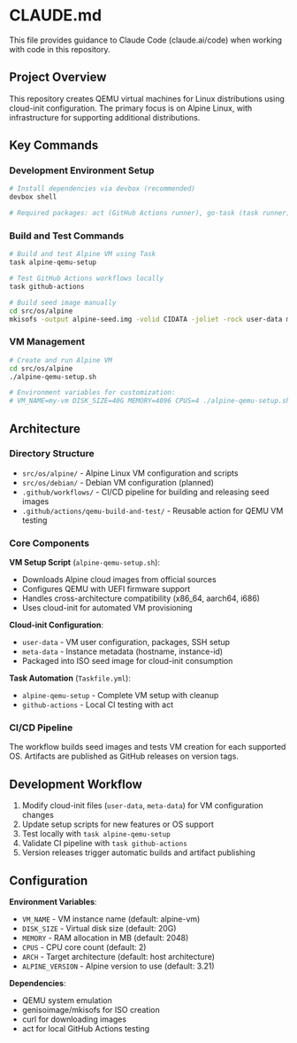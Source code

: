 # CLAUDE.md

This file provides guidance to Claude Code (claude.ai/code) when working with code in this repository.

## Project Overview

This repository creates QEMU virtual machines for Linux distributions using cloud-init configuration. The primary focus is on Alpine Linux, with infrastructure for supporting additional distributions.

## Key Commands

### Development Environment Setup
```bash
# Install dependencies via devbox (recommended)
devbox shell

# Required packages: act (GitHub Actions runner), go-task (task runner), qemu
```

### Build and Test Commands
```bash
# Build and test Alpine VM using Task
task alpine-qemu-setup

# Test GitHub Actions workflows locally
task github-actions

# Build seed image manually 
cd src/os/alpine
mkisofs -output alpine-seed.img -volid CIDATA -joliet -rock user-data meta-data
```

### VM Management
```bash
# Create and run Alpine VM
cd src/os/alpine
./alpine-qemu-setup.sh

# Environment variables for customization:
# VM_NAME=my-vm DISK_SIZE=40G MEMORY=4096 CPUS=4 ./alpine-qemu-setup.sh
```

## Architecture

### Directory Structure
- `src/os/alpine/` - Alpine Linux VM configuration and scripts
- `src/os/debian/` - Debian VM configuration (planned)
- `.github/workflows/` - CI/CD pipeline for building and releasing seed images
- `.github/actions/qemu-build-and-test/` - Reusable action for QEMU VM testing

### Core Components

**VM Setup Script** (`alpine-qemu-setup.sh`):
- Downloads Alpine cloud images from official sources
- Configures QEMU with UEFI firmware support
- Handles cross-architecture compatibility (x86_64, aarch64, i686)
- Uses cloud-init for automated VM provisioning

**Cloud-init Configuration**:
- `user-data` - VM user configuration, packages, SSH setup
- `meta-data` - Instance metadata (hostname, instance-id)
- Packaged into ISO seed image for cloud-init consumption

**Task Automation** (`Taskfile.yml`):
- `alpine-qemu-setup` - Complete VM setup with cleanup
- `github-actions` - Local CI testing with act

### CI/CD Pipeline
The workflow builds seed images and tests VM creation for each supported OS. Artifacts are published as GitHub releases on version tags.

## Development Workflow

1. Modify cloud-init files (`user-data`, `meta-data`) for VM configuration changes
2. Update setup scripts for new features or OS support
3. Test locally with `task alpine-qemu-setup` 
4. Validate CI pipeline with `task github-actions`
5. Version releases trigger automatic builds and artifact publishing

## Configuration

**Environment Variables**:
- `VM_NAME` - VM instance name (default: alpine-vm)
- `DISK_SIZE` - Virtual disk size (default: 20G)
- `MEMORY` - RAM allocation in MB (default: 2048)
- `CPUS` - CPU core count (default: 2)
- `ARCH` - Target architecture (default: host architecture)
- `ALPINE_VERSION` - Alpine version to use (default: 3.21)

**Dependencies**:
- QEMU system emulation
- genisoimage/mkisofs for ISO creation
- curl for downloading images
- act for local GitHub Actions testing